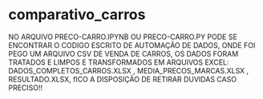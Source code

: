 # comparativo_carros

NO ARQUIVO PRECO-CARRO.IPYNB OU PRECO-CARRO.PY PODE SE ENCONTRAR O CODIGO ESCRITO DE AUTOMAÇÃO DE DADOS, ONDE FOI PEGO UM ARQUIVO CSV DE VENDA DE CARROS, OS DADOS FORAM TRATADOS E LIMPOS E TRANSFORMADOS EM ARQUIVOS EXCEL: DADOS_COMPLETOS_CARROS.XLSX , MEDIA_PRECOS_MARCAS.XLSX , RESULTADO.XLSX, fICO A DISPOSIÇÃO DE RETIRAR DUVIDAS CASO PRECISO!!
